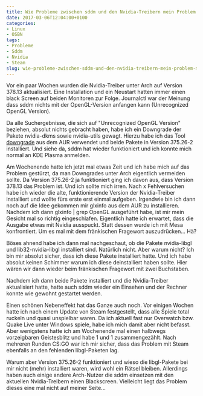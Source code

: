 ```yaml
---
title: Wie Probleme zwischen sddm und den Nvidia-Treibern mein Problem mit Steam gelöst haben
date: 2017-03-06T12:04:00+0100
categories:
- Linux
- OSBN
tags:
- Probleme
- Sddm
- Nvidia
- Steam
slug: wie-probleme-zwischen-sddm-und-den-nvidia-treibern-mein-problem-mit-steam-geloest-haben
---
```

Vor ein paar Wochen wurden die Nvidia-Treiber unter Arch auf Version 378.13 aktualisiert. Eine Installation und ein Neustart hatten immer einen black Screen auf beiden Monitoren zur Folge. Journalctl war der Meinung dass sddm nichts mit der OpenGL-Version anfangen kann (Unrecognized OpenGL Version).

Da alle Suchergebnisse, die sich auf "Unrecognized OpenGL Version" beziehen, absolut nichts gebracht haben, habe ich ein Downgrade der Pakete nvidia-dkms sowie nvidia-utils gewagt. Hierzu habe ich das Tool [downgrade](https://aur.archlinux.org/packages/downgrade) aus dem AUR verwendet und beide Pakete in Version 375.26-2 installiert. Und siehe da, sddm hat wieder funktioniert und ich konnte mich normal an KDE Plasma anmelden.

Am Wochenende hatte ich jetzt mal etwas Zeit und ich habe mich auf das Problem gestürzt, da man Downgrades unter Arch eigentlich vermeiden sollte. Da Version 375.26-2 ja funktioniert ging ich davon aus, dass Version 378.13 das Problem ist. Und ich sollte mich irren. Nach x Fehlversuchen habe ich wieder die alte, funktionierende Version der Nvidia-Treiber installiert und wollte fürs erste erst einmal aufgeben. Irgendwie bin ich dann noch auf die Idee gekommen mir glxinfo aus dem AUR zu installieren. Nachdem ich dann glxinfo | grep OpenGL ausgeführt habe, ist mir mein Gesicht mal so richtig eingeschlafen. Eigentlich hatte ich erwartet, dass die Ausgabe etwas mit Nvidia ausspuckt. Statt dessen wurde ich mit Mesa konfrontiert. Um es mal mit dem fränkischen Fragewort auszudrücken... Hä?

Böses ahnend habe ich dann mal nachgeschaut, ob die Pakete nvidia-libgl und lib32-nvidia-libgl installiert sind. Natürlich nicht. Aber warum nicht? Ich bin mir absolut sicher, dass ich diese Pakete installiert hatte. Und ich habe absolut keinen Schimmer warum ich diese deinstalliert haben sollte. Hier wären wir dann wieder beim fränkischen Fragewort mit zwei Buchstaben.

Nachdem ich dann beide Pakete installiert und die Nvidia-Treiber aktualisiert hatte, hatte auch sddm wieder ein Einsehen und der Rechner konnte wie gewohnt gestartet werden.

Einen schönen Nebeneffekt hat das Ganze auch noch. Vor einigen Wochen hatte ich nach einem Update von Steam festgestellt, dass alle Spiele total ruckeln und quasi unspielbar waren. Da ich aktuell fast nur Overwatch bzw. Quake Live unter Windows spiele, habe ich mich damit aber nicht befasst. Aber wenigstens hatte ich am Wochenende mal einen halbwegs vorzeigbaren Geistesblitz und habe 1 und 1 zusammengezählt. Nach mehreren Runden CS:GO war ich mir sicher, dass das Problem mit Steam ebenfalls an den fehlenden libgl-Paketen lag.

Warum aber Version 375.26-2 funktioniert und wieso die libgl-Pakete bei mir nicht (mehr) installiert waren, wird wohl ein Rätsel bleiben. Allerdings haben auch einige andere Arch-Nutzer die sddm einsetzen mit den aktuellen Nvidia-Treibern einen Blackscreen. Vielleicht liegt das Problem dieses eine mal nicht auf meiner Seite...

